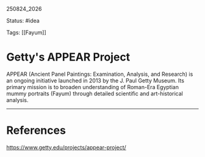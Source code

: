 
250824_2026

Status: #idea

Tags: [[Fayum]]

# Getty's APPEAR Project

APPEAR (Ancient Panel Paintings: Examination, Analysis, and Research) is an ongoing initiative launched in 2013 by the J. Paul Getty Museum. Its primary mission is to broaden understanding of Roman-Era Egyptian mummy portraits (Fayum) through detailed scientific and art-historical analysis.

---
# References
https://www.getty.edu/projects/appear-project/